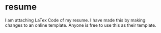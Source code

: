 # resume
I am attaching LaTex Code of my resume. I have made this by making changes to an online template. Anyone is free to use this as their template.
